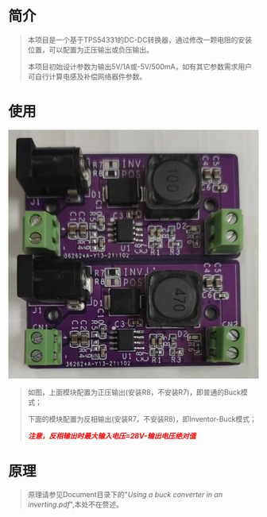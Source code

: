 # 简介

> 本项目是一个基于TPS54331的DC-DC转换器，通过修改一颗电阻的安装位置，可以配置为正压输出或负压输出。
> 
> 本项目初始设计参数为输出5V/1A或-5V/500mA，如有其它参数需求用户可自行计算电感及补偿网络器件参数。

# 使用

![实物图](https://raw.githubusercontent.com/Hanan-Lu/TPS54331_Buck-Inverting_Module/main/PCB/TPS54331%20PCBA.jpg)

> 如图，上面模块配置为正压输出(安装R8，不安装R7)，即普通的Buck模式；
> 
> 下面的模块配置为反相输出(安装R7，不安装R8)，即Inventor-Buck模式；
> 
> ***<font color=red>注意，反相输出时最大输入电压=28V-输出电压绝对值</font>***

# 原理

> 原理请参见Document目录下的"*Using a buck converter in an inverting.pdf*",本处不在赘述。


